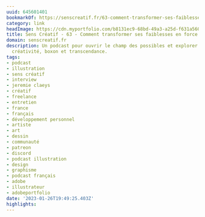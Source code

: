 ```yaml
---
uuid: 645601401
bookmarkOf: https://senscreatif.fr/63-comment-transformer-ses-faiblesses-en-force
category: link
headImage: https://cdn.myportfolio.com/b8131ec9-68bd-49a3-a25d-f631a560b510/9c61de0c-4b6a-4e65-a057-1be3ef523e3a_rwc_0x0x400x400x400.jpeg?h=c0141edbf19e8d7034c587082ae62bb6
title: Sens Créatif - 63 - Comment transformer ses faiblesses en force ?
domain: senscreatif.fr
description: Un podcast pour ouvrir le champ des possibles et explorer les liens entre
  créativité, boxon et transcendance.
tags:
- podcast
- illustration
- sens créatif
- interview
- jeremie claeys
- créatif
- freelance
- entretien
- france
- français
- développement personnel
- artiste
- art
- dessin
- communauté
- patreon
- discord
- podcast illustration
- design
- graphisme
- podcast français
- adobe
- illustrateur
- adobeportfolio
date: '2023-01-26T19:49:25.403Z'
highlights:
---
```



